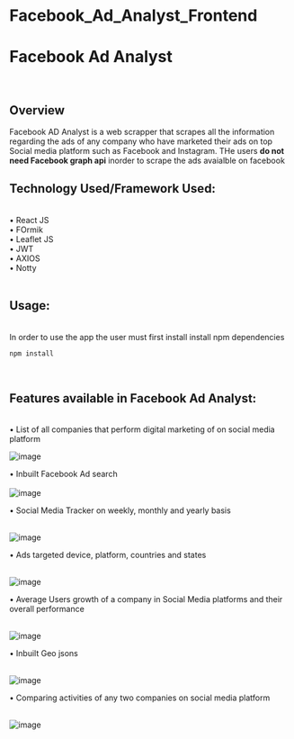 # Facebook_Ad_Analyst_Frontend
<h1>Facebook Ad Analyst </h1><br>
<h2>Overview</h2>
Facebook AD Analyst is a web scrapper that scrapes all the information regarding the ads of any company who have marketed their ads on top Social media platform such as Facebook and Instagram. THe users <b>do not need Facebook graph api</b> inorder to scrape the ads avaialble on facebook<br>

<h2>Technology Used/Framework Used:</h2> <br>
•	React JS<br>
•	FOrmik<br>
•	Leaflet JS<br>
•	JWT<br>
•	AXIOS<br>
•	Notty<br>
<br>
<h2>Usage: </h2><br>
In order to use the app the user must first install install npm dependencies<br>

```
npm install
```

<br>
<h2>Features available in Facebook Ad Analyst:</h2><br>
•	List of all companies that perform digital marketing of on social media platform<br>

![image](https://user-images.githubusercontent.com/32815205/119248480-26d48700-bbb1-11eb-8998-ea98d6973a66.png) <br>


•	Inbuilt Facebook Ad search<br>
<br>
![image](https://user-images.githubusercontent.com/32815205/119247955-95afe100-bbad-11eb-9cc0-15017c82fdbf.png) <br>



•	Social Media Tracker on weekly, monthly and yearly basis<br>
<br>

![image](https://user-images.githubusercontent.com/32815205/119247965-a6605700-bbad-11eb-832f-a7f401d3bece.png) <br>



•	Ads targeted device, platform, countries and states<br>
<br>

![image](https://user-images.githubusercontent.com/32815205/119247973-b2e4af80-bbad-11eb-8475-4eea400614d3.png) <br>


•	Average Users growth of a company in Social Media platforms and their overall performance<br>
<br>

![image](https://user-images.githubusercontent.com/32815205/119247983-be37db00-bbad-11eb-92a0-39bca40f6e81.png) <br>



•	Inbuilt Geo jsons<br>
<br>

![image](https://user-images.githubusercontent.com/32815205/119247992-c8f27000-bbad-11eb-8ad3-365cf70fa3c5.png) <br>


•	Comparing activities of any two companies on social media platform<br>
<br>

![image](https://user-images.githubusercontent.com/32815205/119248004-d3ad0500-bbad-11eb-9e8f-acf20ce32680.png) <br>


	




